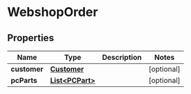
# WebshopOrder

## Properties
Name | Type | Description | Notes
------------ | ------------- | ------------- | -------------
**customer** | [**Customer**](Customer.md) |  |  [optional]
**pcParts** | [**List&lt;PCPart&gt;**](PCPart.md) |  |  [optional]



